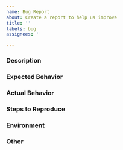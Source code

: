 ```yaml
---
name: Bug Report
about: Create a report to help us improve
title: ''
labels: bug
assignees: ''

---
```


### Description

<!--
Describe concisely what the bug is.
-->

### Expected Behavior

<!--
Describe what you expected to happen.
-->

### Actual Behavior

<!--
Describe what actually happened.
-->

### Steps to Reproduce

<!--
1. Go to '...'
2. Click on '....'
3. Scroll down to '....'
4. See error
-->

### Environment

<!--
* Version: v0.0.2
* aws-cdk-lib: 2.163.0
* CDK CLI: 2.160.0
* Node.js: v20.18.0
* OS: Amazon Linux 2023
-->

### Other

<!--
Any other information, for example:

* Logs
* Stack traces
* Screenshots
* Related issues
* Links
* More detailed descriptions
-->
